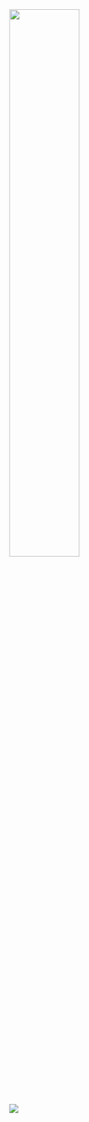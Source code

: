   <img height="50%" width="auto" src ="https://github-readme-stats.vercel.app/api?username=LogicMan1221&theme=radical">
  <br>
  <img src ="https://github-readme-streak-stats.herokuapp.com/?user=LogicMan1221&theme=radical">
